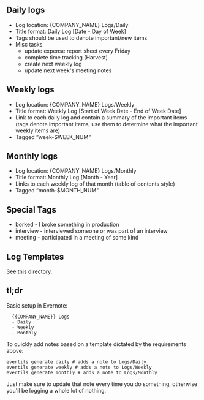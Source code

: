 ## Daily logs
* Log location: {COMPANY_NAME} Logs/Daily
* Title format: Daily Log [Date - Day of Week]
* Tags should be used to denote important/new items
* Misc tasks
  * update expense report sheet every Friday
  * complete time tracking (Harvest)
  * create next weekly log
  * update next week's meeting notes

## Weekly logs
* Log location: {COMPANY_NAME} Logs/Weekly
* Title format: Weekly Log [Start of Week Date - End of Week Date]
* Link to each daily log and contain a summary of the important items (tags denote important items, use them to determine what the important weekly items are)
* Tagged “week-$WEEK_NUM”

## Monthly logs
* Log location: {COMPANY_NAME} Logs/Monthly
* Title format: Monthly Log [Month - Year]
* Links to each weekly log of that month (table of contents style)
* Tagged “month-$MONTH_NUM"

## Special Tags
* borked - I broke something in production
* interview - interviewed someone or was part of an interview
* meeting - participated in a meeting of some kind

## Log Templates
See [this directory](lib/configs/templates).

## tl;dr

Basic setup in Evernote:

```
- {{COMPANY_NAME}} Logs
  - Daily
  - Weekly
  - Monthly
```

To quickly add notes based on a template dictated by the requirements above:

```shell
evertils generate daily # adds a note to Logs/Daily
evertils generate weekly # adds a note to Logs/Weekly
evertils generate monthly # adds a note to Logs/Monthly
```

Just make sure to update that note every time you do something, otherwise you'll be logging a whole lot of nothing.
